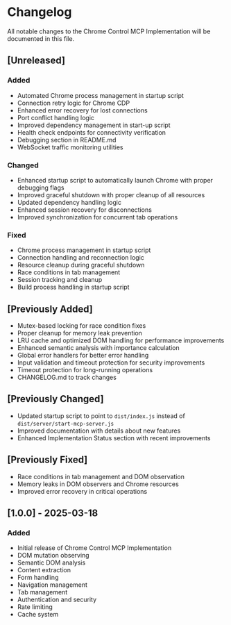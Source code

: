 # Changelog

All notable changes to the Chrome Control MCP Implementation will be documented in this file.

## [Unreleased]

### Added
- Automated Chrome process management in startup script
- Connection retry logic for Chrome CDP
- Enhanced error recovery for lost connections
- Port conflict handling logic
- Improved dependency management in start-up script
- Health check endpoints for connectivity verification
- Debugging section in README.md
- WebSocket traffic monitoring utilities

### Changed
- Enhanced startup script to automatically launch Chrome with proper debugging flags
- Improved graceful shutdown with proper cleanup of all resources
- Updated dependency handling logic
- Enhanced session recovery for disconnections
- Improved synchronization for concurrent tab operations

### Fixed
- Chrome process management in startup script
- Connection handling and reconnection logic
- Resource cleanup during graceful shutdown
- Race conditions in tab management
- Session tracking and cleanup
- Build process handling in startup script

## [Previously Added]
- Mutex-based locking for race condition fixes
- Proper cleanup for memory leak prevention
- LRU cache and optimized DOM handling for performance improvements
- Enhanced semantic analysis with importance calculation
- Global error handlers for better error handling
- Input validation and timeout protection for security improvements
- Timeout protection for long-running operations
- CHANGELOG.md to track changes

## [Previously Changed]
- Updated startup script to point to `dist/index.js` instead of `dist/server/start-mcp-server.js`
- Improved documentation with details about new features
- Enhanced Implementation Status section with recent improvements

## [Previously Fixed]
- Race conditions in tab management and DOM observation
- Memory leaks in DOM observers and Chrome resources
- Improved error recovery in critical operations

## [1.0.0] - 2025-03-18

### Added
- Initial release of Chrome Control MCP Implementation
- DOM mutation observing
- Semantic DOM analysis
- Content extraction
- Form handling
- Navigation management
- Tab management
- Authentication and security
- Rate limiting
- Cache system
